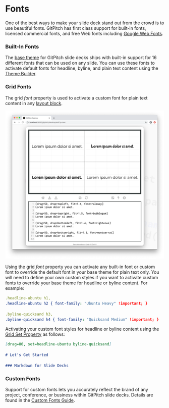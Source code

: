 # Fonts

One of the best ways to make your slide deck stand out from the crowd is to use beautiful fonts. GitPitch has first class support for built-in fonts, licensed commercial fonts, and free Web fonts including [Google Web Fonts](/theme/custom-fonts.md).

### Built-In Fonts

The [base theme](/theme/template.md) for GitPitch slide decks ships with built-in support for 16 different fonts that can be used on any slide. You can use these fonts to activate default fonts for headline, byline, and plain text content using the [Theme Builder](/theme/builder.md).

### Grid Fonts

The grid *font* property is used to activate a custom font for plain text content in any [layout block](/grid-layouts/drag-and-drop.md).

![Screenshot showing the grid layouts font property](../_images/gitpitch-text-fonts.png)

Using the grid *font* property you can activate any built-in font or custom font to override the default font in your base theme for plain text only. You will need to define your own custom styles if you want to activate custom fonts to override your base theme for headline or byline content. For example:

```yaml
.headline-ubuntu h1,
.headline-ubuntu h2 { font-family: "Ubuntu Heavy" !important; }

.byline-quicksand h3,
.byline-quicksand h4 { font-family: "Quicksand Medium" !important; }
```

Activating your custom font styles for headline or byline content using the [Grid Set Property](/grid-layouts/set.md) as follows:

```markdown
[drag=80, set=headline-ubuntu byline-quicksand]

# Let's Get Started

### Markdown for Slide Decks
```

### Custom Fonts

Support for custom fonts lets you accurately reflect the brand of any project, conference, or business within GitPitch slide decks. Details are found in the [Custom Fonts Guide](/theme/custom-fonts.md).
